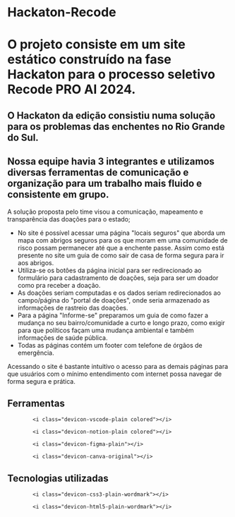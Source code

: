 # Hackaton-Recode
<h1>O projeto consiste em um site estático construído na fase Hackaton para o processo seletivo Recode PRO AI 2024.</h1>

O Hackaton da edição consistiu numa solução para os problemas das enchentes no Rio Grande do Sul.
-
Nossa equipe havia 3 integrantes e utilizamos diversas ferramentas de comunicação e organização para um trabalho mais fluido e consistente em grupo.
-
A solução proposta pelo time visou a comunicação, mapeamento e transparência das doações para o estado;
  * No site é possível acessar uma página "locais seguros" que aborda um mapa com abrigos seguros para os que moram em uma comunidade de risco possam permanecer até que a enchente passe. Assim como está presente no site um guia de como sair de casa de forma segura para ir aos abrigos.
  * Utiliza-se os botôes da página inicial para ser redirecionado ao formulário para cadastramento de doações, seja para ser um doador como pra receber a doação.
  * As doações seriam computadas e os dados seriam redirecionados ao campo/página do "portal de doações", onde seria armazenado as informações de rastreio das doações.
  * Para a página "Informe-se" preparamos um guia de como fazer a mudança no seu bairro/comunidade a curto e longo prazo, como exigir para que políticos façam uma mudança ambiental e também informações de saúde pública.
  * Todas as páginas contém um footer com telefone de órgãos de emergência.

Acessando o site é bastante intuitivo o acesso para as demais páginas para que usuários com o mínimo entendimento com internet possa navegar de forma segura e prática.

<h2>Ferramentas</h2>

            <i class="devicon-vscode-plain colored"></i>

            <i class="devicon-notion-plain colored"></i>

            <i class="devicon-figma-plain"></i>

            <i class="devicon-canva-original"></i>
          

<h2>Tecnologias utilizadas</h2>

            <i class="devicon-css3-plain-wordmark"></i>
          
            <i class="devicon-html5-plain-wordmark"></i>
          
